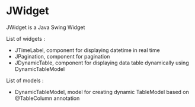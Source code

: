 JWidget
==============================

JWidget is a Java Swing Widget

List of widgets :
- JTimeLabel, component for displaying datetime in real time
- JPagination, component for pagination
- JDynamicTable, component for displaying data table dynamically using DynamicTableModel

List of models :
- DynamicTableModel, model for creating dynamic TableModel based on @TableColumn annotation
